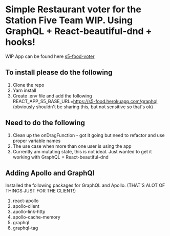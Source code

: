 # Simple Restaurant voter for the Station Five Team WIP. Using GraphQL + React-beautiful-dnd + hooks!

WIP App can be found here 
[s5-food-voter](https://s5-lets-eat.firebaseapp.com/)

## To install please do the following
1) Clone the repo
2) Yarn install
3) Create .env file and add the following REACT_APP_S5_BASE_URL=https://s5-food.herokuapp.com/graphql (obviously shouldn't be sharing this, but not sensitive so that's ok)

## Need to do the following
1) Clean up the onDragFunction - got it going but need to refactor and use proper variable names
2) The use case when more than one user is using the app
3) Currently am mutating state, this is not ideal. Just wanted to get it working with GraphQL + React-beautiful-dnd



## Adding Apollo and GraphQl 
Installed the following packages for GraphQL and Apollo. (THAT'S ALOT OF THINGS JUST FOR THE CLIENT!)
1) react-apollo 
2) apollo-client
3) apollo-link-http
4) apollo-cache-memory
5) graphql
6) graphql-tag



